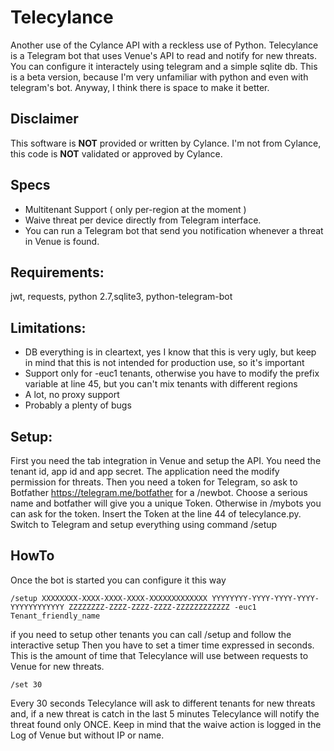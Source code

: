 # Telecylance

Another use of the Cylance API with a reckless use of Python.
Telecylance is a Telegram bot that uses Venue's API to read and notify for new threats.
You can configure it interactely using telegram and a simple sqlite db.
This is a beta version, because I'm very unfamiliar with python and even with telegram's bot.
Anyway, I think there is space to make it better.

## Disclaimer
This software is **NOT** provided or written by Cylance.
I'm not from Cylance, this code is **NOT** validated or approved by Cylance.

## Specs
- Multitenant Support ( only per-region at the moment )
- Waive threat per device directly from Telegram interface.
- You can run a Telegram bot that send you notification whenever a threat in Venue is found.

## Requirements:

jwt, requests, python 2.7,sqlite3, python-telegram-bot

## Limitations:

- DB everything is in cleartext, yes I know that this is very ugly, but keep in mind that this is not intended for production use, so it's important
- Support only for -euc1 tenants, otherwise you have to modify the prefix variable at line 45, but you can't mix tenants with different regions
- A lot, no proxy support
- Probably a plenty of bugs

## Setup:
First you need the tab integration in Venue and setup the API. You need the tenant id, app id and app secret.
The application need the modify permission for threats.
Then you need a token for Telegram, so ask to Botfather https://telegram.me/botfather for a /newbot.
Choose a serious name and botfather will give you a unique Token. Otherwise in /mybots you can ask for the token.
Insert the Token at the line 44 of telecylance.py.
Switch to Telegram and setup everything using command /setup

## HowTo

Once the bot is started you can configure it this way

    /setup XXXXXXXX-XXXX-XXXX-XXXX-XXXXXXXXXXXXX YYYYYYYY-YYYY-YYYY-YYYY-YYYYYYYYYYYY ZZZZZZZZ-ZZZZ-ZZZZ-ZZZZ-ZZZZZZZZZZZZ -euc1 Tenant_friendly_name

if you need to setup other tenants you can call /setup and follow the interactive setup
Then you have to set a timer time expressed in seconds. This is the amount of time that Telecylance will use between requests to Venue for new threats.

    /set 30

Every 30 seconds Telecylance will ask to different tenants for new threats and, if a new threat is catch in the last 5 minutes Telecylance will notify the threat found only ONCE.
Keep in mind that the waive action is logged in the Log of Venue but without IP or name.
